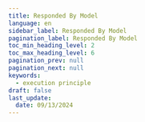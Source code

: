 ```yaml
---
title: Responded By Model
language: en
sidebar_label: Responded By Model
pagination_label: Responded By Model
toc_min_heading_level: 2
toc_max_heading_level: 6
pagination_prev: null
pagination_next: null
keywords:
  - execution principle
draft: false
last_update:
  date: 09/13/2024
---
```



